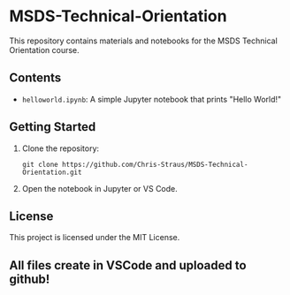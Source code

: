 # MSDS-Technical-Orientation

This repository contains materials and notebooks for the MSDS Technical Orientation course.

## Contents

- `helloworld.ipynb`: A simple Jupyter notebook that prints "Hello World!"

## Getting Started

1. Clone the repository:
   ```
   git clone https://github.com/Chris-Straus/MSDS-Technical-Orientation.git
   ```
2. Open the notebook in Jupyter or VS Code.

## License

This project is licensed under the MIT License.


## All files create in VSCode and uploaded to github!